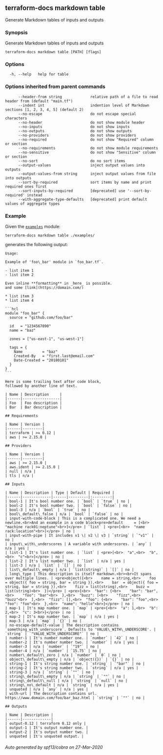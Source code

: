 ## terraform-docs markdown table

Generate Markdown tables of inputs and outputs

### Synopsis

Generate Markdown tables of inputs and outputs

```
terraform-docs markdown table [PATH] [flags]
```

### Options

```
  -h, --help   help for table
```

### Options inherited from parent commands

```
      --header-from string             relative path of a file to read header from (default "main.tf")
      --indent int                     indention level of Markdown sections [1, 2, 3, 4, 5] (default 2)
      --no-escape                      do not escape special characters
      --no-header                      do not show module header
      --no-inputs                      do not show inputs
      --no-outputs                     do not show outputs
      --no-providers                   do not show providers
      --no-required                    do not show "Required" column or section
      --no-requirements                do not show module requirements
      --no-sensitive                   do not show "Sensitive" column or section
      --no-sort                        do no sort items
      --output-values                  inject output values into outputs
      --output-values-from string      inject output values from file into outputs
      --sort-by-required               sort items by name and print required ones first
      --sort-inputs-by-required        [deprecated] use '--sort-by-required' instead
      --with-aggregate-type-defaults   [deprecated] print default values of aggregate types
```

### Example

Given the [`examples`](/examples/) module:

```shell
terraform-docs markdown table ./examples/
```

generates the following output:

    Usage:

    Example of 'foo\_bar' module in `foo_bar.tf`.

    - list item 1
    - list item 2

    Even inline **formatting** in _here_ is possible.  
    and some [link](https://domain.com/)

    * list item 3
    * list item 4

    ```hcl
    module "foo_bar" {
      source = "github.com/foo/bar"

      id   = "1234567890"
      name = "baz"

      zones = ["us-east-1", "us-west-1"]

      tags = {
        Name         = "baz"
        Created-By   = "first.last@email.com"
        Date-Created = "20180101"
      }
    }
    ```

    Here is some trailing text after code block,  
    followed by another line of text.

    | Name | Description     |
    |------|-----------------|
    | Foo  | Foo description |
    | Bar  | Bar description |

    ## Requirements

    | Name | Version |
    |------|---------|
    | terraform | >= 0.12 |
    | aws | >= 2.15.0 |

    ## Providers

    | Name | Version |
    |------|---------|
    | aws | >= 2.15.0 |
    | aws.ident | >= 2.15.0 |
    | null | n/a |
    | tls | n/a |

    ## Inputs

    | Name | Description | Type | Default | Required |
    |------|-------------|------|---------|:--------:|
    | bool-1 | It's bool number one. | `bool` | `true` | no |
    | bool-2 | It's bool number two. | `bool` | `false` | no |
    | bool-3 | n/a | `bool` | `true` | no |
    | bool\_default\_false | n/a | `bool` | `false` | no |
    | input-with-code-block | This is a complicated one. We need a newline.<br>And an example in a code block<pre>default     = [<br>  "machine rack01:neptune"<br>]</pre> | `list` | <pre>[<br>  "name rack:location"<br>]</pre> | no |
    | input-with-pipe | It includes v1 \| v2 \| v3 | `string` | `"v1"` | no |
    | input\_with\_underscores | A variable with underscores. | `any` | n/a | yes |
    | list-1 | It's list number one. | `list` | <pre>[<br>  "a",<br>  "b",<br>  "c"<br>]</pre> | no |
    | list-2 | It's list number two. | `list` | n/a | yes |
    | list-3 | n/a | `list` | `[]` | no |
    | list\_default\_empty | n/a | `list(string)` | `[]` | no |
    | long\_type | This description is itself markdown.<br><br>It spans over multiple lines. | <pre>object({<br>    name = string,<br>    foo  = object({ foo = string, bar = string }),<br>    bar  = object({ foo = string, bar = string }),<br>    fizz = list(string),<br>    buzz = list(string)<br>  })</pre> | <pre>{<br>  "bar": {<br>    "bar": "bar",<br>    "foo": "bar"<br>  },<br>  "buzz": [<br>    "fizz",<br>    "buzz"<br>  ],<br>  "fizz": [],<br>  "foo": {<br>    "bar": "foo",<br>    "foo": "foo"<br>  },<br>  "name": "hello"<br>}</pre> | no |
    | map-1 | It's map number one. | `map` | <pre>{<br>  "a": 1,<br>  "b": 2,<br>  "c": 3<br>}</pre> | no |
    | map-2 | It's map number two. | `map` | n/a | yes |
    | map-3 | n/a | `map` | `{}` | no |
    | no-escape-default-value | The description contains `something_with_underscore`. Defaults to 'VALUE\_WITH\_UNDERSCORE'. | `string` | `"VALUE_WITH_UNDERSCORE"` | no |
    | number-1 | It's number number one. | `number` | `42` | no |
    | number-2 | It's number number two. | `number` | n/a | yes |
    | number-3 | n/a | `number` | `"19"` | no |
    | number-4 | n/a | `number` | `15.75` | no |
    | number\_default\_zero | n/a | `number` | `0` | no |
    | object\_default\_empty | n/a | `object({})` | `{}` | no |
    | string-1 | It's string number one. | `string` | `"bar"` | no |
    | string-2 | It's string number two. | `string` | n/a | yes |
    | string-3 | n/a | `string` | `""` | no |
    | string\_default\_empty | n/a | `string` | `""` | no |
    | string\_default\_null | n/a | `string` | `null` | no |
    | string\_no\_default | n/a | `string` | n/a | yes |
    | unquoted | n/a | `any` | n/a | yes |
    | with-url | The description contains url. https://www.domain.com/foo/bar_baz.html | `string` | `""` | no |

    ## Outputs

    | Name | Description |
    |------|-------------|
    | output-0.12 | terraform 0.12 only |
    | output-1 | It's output number one. |
    | output-2 | It's output number two. |
    | unquoted | It's unquoted output. |



###### Auto generated by spf13/cobra on 27-Mar-2020
